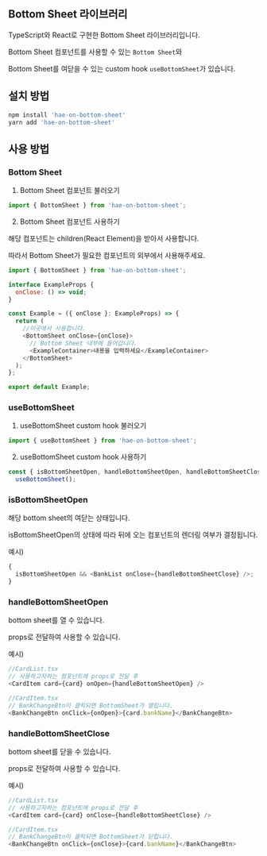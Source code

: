 ## Bottom Sheet 라이브러리

TypeScript와 React로 구현한 Bottom Sheet 라이브러리입니다.

Bottom Sheet 컴포넌트를 사용할 수 있는 `Bottom Sheet`와

Bottom Sheet를 여닫을 수 있는 custom hook `useBottomSheet`가 있습니다.

## 설치 방법

```js
npm install 'hae-on-bottom-sheet'
yarn add 'hae-on-bottom-sheet'

```

## 사용 방법

### Bottom Sheet

1. Bottom Sheet 컴포넌트 불러오기

```js
import { BottomSheet } from 'hae-on-bottom-sheet';
```

2. Bottom Sheet 컴포넌트 사용하기

해당 컴포넌트는 children(React Element)을 받아서 사용합니다.

따라서 Bottom Sheet가 필요한 컴포넌트의 외부에서 사용해주세요.

```js
import { BottomSheet } from 'hae-on-bottom-sheet';

interface ExampleProps {
  onClose: () => void;
}

const Example = ({ onClose }: ExampleProps) => {
  return (
    //이곳에서 사용합니다.
    <BottomSheet onClose={onClose}>
      // Bottom Sheet 내부에 들어갑니다.
      <ExampleContainer>내용을 입력하세요</ExampleContainer>
    </BottomSheet>
  );
};

export default Example;
```

### useBottomSheet

1. useBottomSheet custom hook 불러오기

```js
import { useBottomSheet } from 'hae-on-bottom-sheet';
```

2. useBottomSheet custom hook 사용하기

```js
const { isBottomSheetOpen, handleBottomSheetOpen, handleBottomSheetClose } =
  useBottomSheet();
```

### isBottomSheetOpen

해당 bottom sheet의 여닫는 상태입니다.

isBottomSheetOpen의 상태에 따라 뒤에 오는 컴포넌트의 렌더링 여부가 결정됩니다.

예시)

```javascript
{
  isBottomSheetOpen && <BankList onClose={handleBottomSheetClose} />;
}
```

### handleBottomSheetOpen

bottom sheet를 열 수 있습니다.

props로 전달하여 사용할 수 있습니다.

예시)

```javascript
//CardList.tsx
// 사용하고자하는 컴포넌트에 props로 전달 후
<CardItem card={card} onOpen={handleBottomSheetOpen} />

//CardItem.tsx
// BankChangeBtn이 클릭되면 BottomSheet가 열립니다.
<BankChangeBtn onClick={onOpen}>{card.bankName}</BankChangeBtn>
```

### handleBottomSheetClose

bottom sheet를 닫을 수 있습니다.

props로 전달하여 사용할 수 있습니다.

예시)

```javascript
//CardList.tsx
// 사용하고자하는 컴포넌트에 props로 전달 후
<CardItem card={card} onClose={handleBottomSheetClose} />

//CardItem.tsx
// BankChangeBtn이 클릭되면 BottomSheet가 닫힙니다.
<BankChangeBtn onClick={onClose}>{card.bankName}</BankChangeBtn>
```
